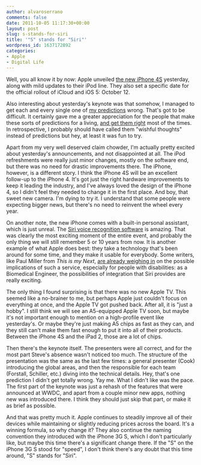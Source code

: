 ```yaml
---
author: alvaroserrano
comments: false
date: 2011-10-05 11:17:30+00:00
layout: post
slug: s-stands-for-siri
title: '"S" stands for "Siri"'
wordpress_id: 1637172892
categories:
- Apple
- Digital Life
---
```


Well, you all know it by now: Apple unveiled [the new iPhone 4S](http://www.apple.com/iphone/) yesterday, along with mild updates to their iPod line. They also set a specific date for the official rollout of iCloud and iOS 5: October 12.

Also interesting about yesterday's keynote was that somehow, I managed to get each and every single one of [my predictions](http://analogsenses.com/2011/10/04/lets-talk-iphone/) wrong. That's got to be difficult. It certainly gave me a greater appreciation for the people that make these sorts of predictions for a living, [and get them right](http://www.suntimes.com/business/8030601-420/told-ya-so-iphone-4s-is-not-revolutionary-but-didnt-need-to-be.html) most of the times. In retrospective, I probably should have called them "wishful thoughts" instead of predictions but hey, at least it was fun to try.

Apart from my very well deserved claim chowder, I'm actually pretty excited about yesterday's announcements, and not disappointed at all. The iPod refreshments were really just minor changes, mostly on the software end, but there was no need for drastic improvements there. The iPhone, however, is a different story. I think the iPhone 4S will be an excellent follow-up to the iPhone 4. It's got just the right hardware improvements to keep it leading the industry, and I've always loved the design of the iPhone 4, so I didn't feel they needed to change it in the first place. And boy, that sweet new camera. I'm dying to try it. I understand that some people were expecting bigger news, but there's no need to reinvent the wheel every year. 

On another note, the new iPhone comes with a built-in personal assistant, which is just unreal. The [Siri voice recognition software](http://www.apple.com/iphone/features/#siri) is amazing. That was clearly the most exciting moment of the entire event, and probably the only thing we will still remember 5 or 10 years from now. It is another example of what Apple does best: they take a technology that's been around for some time, and they make it usable for everybody. Some writers, like Paul Miller from _This is my Next_, [are already weighing in](http://thisismynext.com/2011/10/04/siri-work/) on the possible implications of such a service, especially for people with disabilities: as a Biomedical Engineer, the possibilities of integration that Siri provides are really exciting.

The only thing I found surprising is that there was no new Apple TV. This seemed like a no-brainer to me, but perhaps Apple just couldn't focus on everything at once, and the Apple TV got pushed back. After all, it is "just a hobby". I still think we will see an A5-equipped Apple TV soon, but maybe it's not important enough to mention on a high-profile event like yesterday's. Or maybe they're just making A5 chips as fast as they can, and they still can't make them fast enough to put it into all of their products. Between the iPhone 4S and the iPad 2, those are a lot of chips.

Then there's the keynote itself. The presenters were all correct, and for the most part Steve's absence wasn't noticed too much. The structure of the presentation was the same as the last few times: a general presenter (Cook) introducing the global areas, and then the responsible for each team (Forstall, Schiller, etc.) diving into the technical details. Hey, that's one prediction I didn't get totally wrong. Yay me. What I didn't like was the pace. The first part of the keynote was just a rehash of the features that were announced at WWDC, and apart from a couple minor new apps, nothing new was introduced there. I think they should just skip that part, or make it as brief as possible.

And that was pretty much it. Apple continues to steadily improve all of their devices while maintaining or slightly reducing prices across the board. It's a winning formula, so why change it? They also continue the naming convention they introduced with the iPhone 3G S, which I don't particularly like, but maybe this time there's a significant change there. If the "S" on the iPhone 3G S stood for "speed", I don't think there's any doubt that this time around, "S" stands for "Siri".
